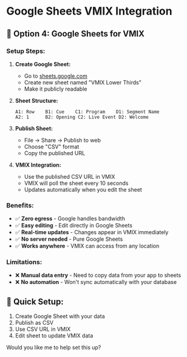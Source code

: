 # Google Sheets VMIX Integration

## 🎯 **Option 4: Google Sheets for VMIX**

### **Setup Steps:**

1. **Create Google Sheet:**
   - Go to [sheets.google.com](https://sheets.google.com)
   - Create new sheet named "VMIX Lower Thirds"
   - Make it publicly readable

2. **Sheet Structure:**
   ```
   A1: Row    B1: Cue    C1: Program    D1: Segment Name
   A2: 1      B2: Opening C2: Live Event D2: Welcome
   ```

3. **Publish Sheet:**
   - File → Share → Publish to web
   - Choose "CSV" format
   - Copy the published URL

4. **VMIX Integration:**
   - Use the published CSV URL in VMIX
   - VMIX will poll the sheet every 10 seconds
   - Updates automatically when you edit the sheet

### **Benefits:**
- ✅ **Zero egress** - Google handles bandwidth
- ✅ **Easy editing** - Edit directly in Google Sheets
- ✅ **Real-time updates** - Changes appear in VMIX immediately
- ✅ **No server needed** - Pure Google Sheets
- ✅ **Works anywhere** - VMIX can access from any location

### **Limitations:**
- ❌ **Manual data entry** - Need to copy data from your app to sheets
- ❌ **No automation** - Won't sync automatically with your database

## 🚀 **Quick Setup:**

1. Create Google Sheet with your data
2. Publish as CSV
3. Use CSV URL in VMIX
4. Edit sheet to update VMIX data

Would you like me to help set this up?
